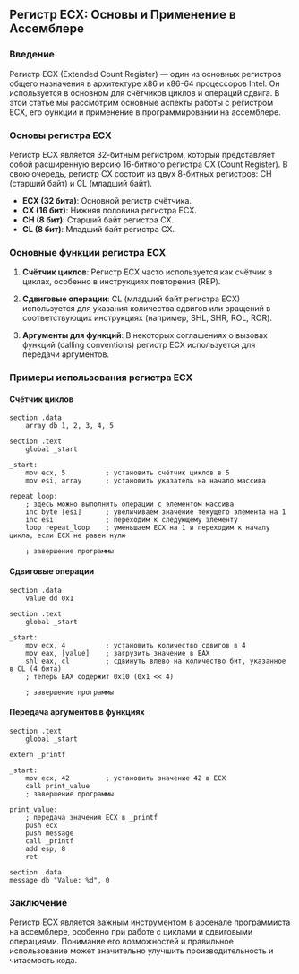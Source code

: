 ## Регистр ECX: Основы и Применение в Ассемблере

### Введение

Регистр ECX (Extended Count Register) — один из основных регистров общего назначения в архитектуре x86 и x86-64 процессоров Intel. Он используется в основном для счётчиков циклов и операций сдвига. В этой статье мы рассмотрим основные аспекты работы с регистром ECX, его функции и применение в программировании на ассемблере.

### Основы регистра ECX

Регистр ECX является 32-битным регистром, который представляет собой расширенную версию 16-битного регистра CX (Count Register). В свою очередь, регистр CX состоит из двух 8-битных регистров: CH (старший байт) и CL (младший байт).

- **ECX (32 бита)**: Основной регистр счётчика.
- **CX (16 бит)**: Нижняя половина регистра ECX.
- **CH (8 бит)**: Старший байт регистра CX.
- **CL (8 бит)**: Младший байт регистра CX.

### Основные функции регистра ECX

1. **Счётчик циклов**: Регистр ECX часто используется как счётчик в циклах, особенно в инструкциях повторения (REP).
   
2. **Сдвиговые операции**: CL (младший байт регистра ECX) используется для указания количества сдвигов или вращений в соответствующих инструкциях (например, SHL, SHR, ROL, ROR).

3. **Аргументы для функций**: В некоторых соглашениях о вызовах функций (calling conventions) регистр ECX используется для передачи аргументов.

### Примеры использования регистра ECX

#### Счётчик циклов

```assembly
section .data
    array db 1, 2, 3, 4, 5

section .text
    global _start

_start:
    mov ecx, 5          ; установить счётчик циклов в 5
    mov esi, array      ; установить указатель на начало массива

repeat_loop:
    ; здесь можно выполнить операции с элементом массива
    inc byte [esi]      ; увеличиваем значение текущего элемента на 1
    inc esi             ; переходим к следующему элементу
    loop repeat_loop    ; уменьшаем ECX на 1 и переходим к началу цикла, если ECX не равен нулю

    ; завершение программы
```

#### Сдвиговые операции

```assembly
section .data
    value dd 0x1

section .text
    global _start

_start:
    mov ecx, 4          ; установить количество сдвигов в 4
    mov eax, [value]    ; загрузить значение в EAX
    shl eax, cl         ; сдвинуть влево на количество бит, указанное в CL (4 бита)
    ; теперь EAX содержит 0x10 (0x1 << 4)

    ; завершение программы
```

#### Передача аргументов в функциях

```assembly
section .text
    global _start

extern _printf

_start:
    mov ecx, 42         ; установить значение 42 в ECX
    call print_value
    ; завершение программы

print_value:
    ; передача значения ECX в _printf
    push ecx
    push message
    call _printf
    add esp, 8
    ret

section .data
message db "Value: %d", 0
```

### Заключение

Регистр ECX является важным инструментом в арсенале программиста на ассемблере, особенно при работе с циклами и сдвиговыми операциями. Понимание его возможностей и правильное использование может значительно улучшить производительность и читаемость кода.